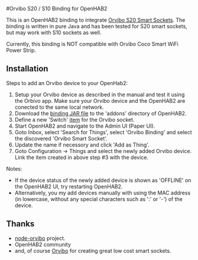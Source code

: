 #Orvibo S20 / S10 Binding for OpenHAB2

This is an OpenHAB2 binding to integrate [Orvibo S20 Smart Sockets](http://www.orvibo.com/product_en.html).
The binding is written in pure Java and has been tested for S20 smart sockets, but may work with S10 sockets as well.

Currently, this binding is NOT compatible with Orvibo Coco Smart WiFi Power Strip.

## Installation
Steps to add an Orvibo device to your OpenHab2:
1. Setup your Orvibo device as described in the manual and test it using the Orbivo app. Make sure your Orvibo device and the OpenHAB2 are conected to the same local network.
2. Download the [binding JAR file](https://github.com/erangaj/openhab2-orvibo/blob/erangaj-bin-v1/org.openhab.binding.orvibo-1.0.0-SNAPSHOT.jar?raw=true) to the 'addons' directory of OpenHAB2.
3. Define a new 'Switch' [item](https://github.com/openhab/openhab/wiki/Explanation-of-items) for the Orvibo socket.
4. Start OpenHAB2 and navigate to the Admin UI (Paper UI).
5. Goto Inbox, select 'Search for Things', select 'Orvibo Binding' and select the discovered 'Orvibo Smart Socket'.
6. Update the name if necessory and click 'Add as Thing'.
7. Goto Configuration -> Things and select the newly added Orvibo device. Link the item created in above step #3 with the device.

Notes:
* If the device status of the newly added device is shown as 'OFFLINE' on the OpenHAB2 UI, try restarting OpenHAB2.
* Alternatively, you my add devices manually with using the MAC address (in lowercase, without any special characters such
as ':' or '-') of the device.

## Thanks
* [node-orvibo](https://github.com/Grayda/node-orvibo) project.
* OpenHAB2 community
* and, of course [Orvibo](http://www.orvibo.com/) for creating great low cost smart sockets.
